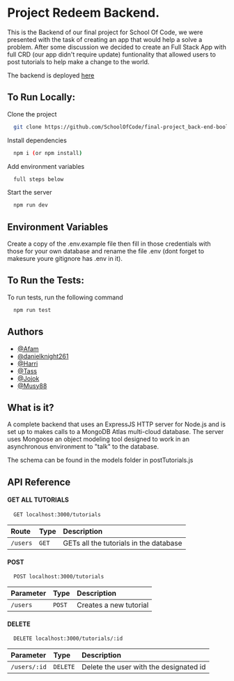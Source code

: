 # Project Redeem Backend.

This is the Backend of our final project for School Of Code, we were presented with the task of creating an app that would help a solve a problem. After some discussion we decided to create an Full Stack App with full CRD (our app didn't require update) funtionality that allowed users to post tutorials to help make a change to the world.

The backend is deployed [here](https://backend-soc.herokuapp.com/)

## To Run Locally:

Clone the project

```bash
  git clone https://github.com/SchoolOfCode/final-project_back-end-boolean_pirates.git
```

Install dependencies

```bash
  npm i (or npm install)
```

Add environment variables

```bash
  full steps below
```

Start the server

```bash
  npm run dev
```


## Environment Variables

Create a copy of the .env.example file then fill in those credentials with those for your own database and rename the file .env (dont forget to makesure youre gitignore has .env in it).
## To Run the Tests:

To run tests, run the following command

```bash
  npm run test
```


## Authors
- [@Afam](https://github.com/afam-io)
- [@danielknight261](https://github.com/danielknight261)
- [@Harri](https://github.com/HairiBeast)
- [@Tass](https://github.com/tassanee-atsa)
- [@Jojok](https://github.com/JojokCreator)
- [@Musy88](https://github.com/Musy88)



## What is it?

A complete backend that uses an ExpressJS HTTP server for Node.js and is set up to makes calls to a MongoDB Atlas multi-cloud database. The server uses Mongoose an object modeling tool designed to work in an asynchronous environment to "talk" to the database.

The schema can be found in the models folder in postTutorials.js

## API Reference

#### GET ALL TUTORIALS

```http
  GET localhost:3000/tutorials
```

| Route     | Type     | Description                |
| :-------- | :------- | :------------------------- |
| `/users` | `GET` | GETs all the tutorials in the database |

#### POST 

```http
  POST localhost:3000/tutorials
```

| Parameter | Type     | Description                       |
| :-------- | :------- | :-------------------------------- |
| `/users`      | `POST` | Creates a new tutorial |

#### DELETE

```http
  DELETE localhost:3000/tutorials/:id
```

| Parameter | Type     | Description                       |
| :-------- | :------- | :-------------------------------- |
| `/users/:id`      | `DELETE` | Delete the user with the designated id |

